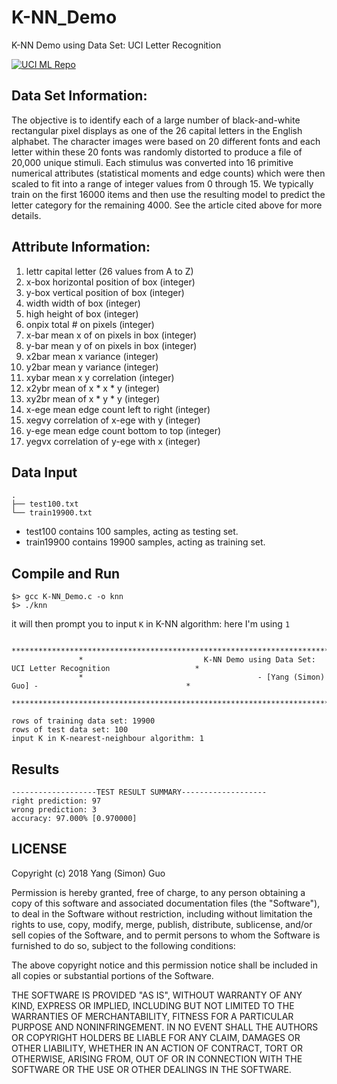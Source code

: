 # K-NN_Demo

K-NN Demo using Data Set: UCI Letter Recognition

[![UCI ML Repo](http://archive.ics.uci.edu/ml/assets/logo.gif)](http://archive.ics.uci.edu/ml/datasets/Letter+Recognition)

## Data Set Information:

The objective is to identify each of a large number of black-and-white rectangular pixel displays as one of the 26 capital letters in the English alphabet. The character images were based on 20 different fonts and each letter within these 20 fonts was randomly distorted to produce a file of 20,000 unique stimuli. Each stimulus was converted into 16 primitive numerical attributes (statistical moments and edge counts) which were then scaled to fit into a range of integer values from 0 through 15. We typically train on the first 16000 items and then use the resulting model to predict the letter category for the remaining 4000. See the article cited above for more details.

## Attribute Information:

1.	lettr	capital letter	(26 values from A to Z) 
2.	x-box	horizontal position of box	(integer) 
3.	y-box	vertical position of box	(integer) 
4.	width	width of box	(integer) 
5.	high height of box	(integer) 
6.	onpix	total # on pixels	(integer) 
7.	x-bar	mean x of on pixels in box	(integer) 
8.	y-bar	mean y of on pixels in box	(integer) 
9.	x2bar	mean x variance	(integer) 
10.	y2bar	mean y variance	(integer) 
11.	xybar	mean x y correlation	(integer) 
12.	x2ybr	mean of x * x * y	(integer) 
13.	xy2br	mean of x * y * y	(integer) 
14.	x-ege	mean edge count left to right	(integer) 
15.	xegvy	correlation of x-ege with y	(integer) 
16.	y-ege	mean edge count bottom to top	(integer) 
17.	yegvx	correlation of y-ege with x	(integer)

## Data Input

```
.
├── test100.txt
└── train19900.txt
```

- test100 contains 100 samples, acting as testing set.
- train19900 contains 19900 samples, acting as training set.

## Compile and Run

```
$> gcc K-NN_Demo.c -o knn
$> ./knn
```

it will then prompt you to input `K` in K-NN algorithm: here I'm using `1`

```
               ************************************************************************************************
               *                           K-NN Demo using Data Set: UCI Letter Recognition                   *
               *                                       - [Yang (Simon) Guo] -                                 *
               ************************************************************************************************

rows of training data set: 19900
rows of test data set: 100
input K in K-nearest-neighbour algorithm: 1
```

## Results

```
-------------------TEST RESULT SUMMARY-------------------
right prediction: 97
wrong prediction: 3
accuracy: 97.000% [0.970000]
```

## LICENSE

Copyright (c) 2018 Yang (Simon) Guo

Permission is hereby granted, free of charge, to any person obtaining a copy
of this software and associated documentation files (the "Software"), to deal
in the Software without restriction, including without limitation the rights
to use, copy, modify, merge, publish, distribute, sublicense, and/or sell
copies of the Software, and to permit persons to whom the Software is
furnished to do so, subject to the following conditions:

The above copyright notice and this permission notice shall be included in all
copies or substantial portions of the Software.

THE SOFTWARE IS PROVIDED "AS IS", WITHOUT WARRANTY OF ANY KIND, EXPRESS OR
IMPLIED, INCLUDING BUT NOT LIMITED TO THE WARRANTIES OF MERCHANTABILITY,
FITNESS FOR A PARTICULAR PURPOSE AND NONINFRINGEMENT. IN NO EVENT SHALL THE
AUTHORS OR COPYRIGHT HOLDERS BE LIABLE FOR ANY CLAIM, DAMAGES OR OTHER
LIABILITY, WHETHER IN AN ACTION OF CONTRACT, TORT OR OTHERWISE, ARISING FROM,
OUT OF OR IN CONNECTION WITH THE SOFTWARE OR THE USE OR OTHER DEALINGS IN THE
SOFTWARE.
